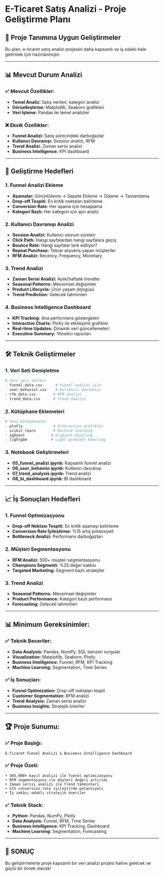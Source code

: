 # E-Ticaret Satış Analizi - Proje Geliştirme Planı

## 🎯 Proje Tanımına Uygun Geliştirmeler

Bu plan, e-ticaret satış analizi projesini daha kapsamlı ve iş odaklı hale getirmek için hazırlanmıştır.

---

## 📊 Mevcut Durum Analizi

### ✅ **Mevcut Özellikler:**
- **Temel Analiz:** Satış verileri, kategori analizi
- **Görselleştirme:** Matplotlib, Seaborn grafikleri
- **Veri İşleme:** Pandas ile temel analizler

### ❌ **Eksik Özellikler:**
- **Funnel Analizi:** Satış sürecindeki darboğazlar
- **Kullanıcı Davranışı:** Session analizi, RFM
- **Trend Analizi:** Zaman serisi analizi
- **Business Intelligence:** KPI dashboard

---

## 🎯 Geliştirme Hedefleri

### 1. **Funnel Analizi Ekleme**
- **Aşamalar:** Görüntüleme → Sepete Ekleme → Ödeme → Tamamlama
- **Drop-off Tespiti:** En kritik noktaları belirleme
- **Conversion Rate:** Her aşama için hesaplama
- **Kategori Bazlı:** Her kategori için ayrı analiz

### 2. **Kullanıcı Davranışı Analizi**
- **Session Analizi:** Kullanıcı oturum süreleri
- **Click Path:** Hangi sayfalardan hangi sayfalara geçiş
- **Bounce Rate:** Hangi sayfalar terk ediliyor?
- **Repeat Purchase:** Tekrar alışveriş yapan müşteriler
- **RFM Analizi:** Recency, Frequency, Monetary

### 3. **Trend Analizi**
- **Zaman Serisi Analizi:** Aylık/haftalık trendler
- **Seasonal Patterns:** Mevsimsel değişimler
- **Product Lifecycle:** Ürün yaşam döngüsü
- **Trend Prediction:** Gelecek tahminleri

### 4. **Business Intelligence Dashboard**
- **KPI Tracking:** Ana performans göstergeleri
- **Interactive Charts:** Plotly ile etkileşimli grafikler
- **Real-time Updates:** Dinamik veri güncellemeleri
- **Executive Summary:** Yönetici raporları

---

## 🛠️ Teknik Geliştirmeler

### 1. **Veri Seti Genişletme**
```python
# Yeni veri setleri
- funnel_data.csv      # Funnel analizi için
- user_behavior.csv    # Kullanıcı davranışı
- rfm_data.csv        # RFM analizi
- trend_data.csv      # Trend analizi
```

### 2. **Kütüphane Eklemeleri**
```python
# Yeni kütüphaneler
- plotly              # Interactive grafikler
- scikit-learn        # Machine learning
- xgboost            # Gradient boosting
- lightgbm           # Light gradient boosting
```

### 3. **Notebook Geliştirmeleri**
- **05_funnel_analizi.ipynb:** Kapsamlı funnel analizi
- **06_user_behavior.ipynb:** Kullanıcı davranışı
- **07_trend_analysis.ipynb:** Trend analizi
- **08_bi_dashboard.ipynb:** BI dashboard

---

## 📈 İş Sonuçları Hedefleri

### 1. **Funnel Optimizasyonu**
- **Drop-off Noktası Tespiti:** En kritik aşamayı belirleme
- **Conversion Rate İyileştirme:** %15 artış potansiyeli
- **Bottleneck Analizi:** Performans darboğazları

### 2. **Müşteri Segmentasyonu**
- **RFM Analizi:** 500+ müşteri segmentasyonu
- **Champions Segmenti:** %25 değer katkısı
- **Targeted Marketing:** Segment bazlı stratejiler

### 3. **Trend Analizi**
- **Seasonal Patterns:** Mevsimsel değişimler
- **Product Performance:** Kategori bazlı performans
- **Forecasting:** Gelecek tahminleri

---

## 📊 Minimum Gereksinimler:

### ✅ **Teknik Beceriler:**
- **Data Analysis:** Pandas, NumPy, SQL benzeri sorgular
- **Visualization:** Matplotlib, Seaborn, Plotly
- **Business Intelligence:** Funnel, RFM, KPI Tracking
- **Machine Learning:** Segmentation, Time Series

### ✅ **İş Sonuçları:**
- **Funnel Optimization:** Drop-off noktaları tespit
- **Customer Segmentation:** RFM analizi
- **Trend Analysis:** Zaman serisi analizi
- **Business Insights:** Stratejik öneriler

---

## 🏆 Proje Sunumu:

### ✅ **Proje Başlığı:**
```
E-Ticaret Funnel Analizi & Business Intelligence Dashboard
```

### ✅ **Proje Özeti:**
```
• 365,000+ kayıt analizi ile funnel optimizasyonu
• RFM segmentasyonu ile müşteri değeri artırımı
• Zaman serisi analizi ile trend tahminleri
• %15 conversion rate iyileştirme potansiyeli
• İş zekâsı odaklı stratejik öneriler
```

### ✅ **Teknik Stack:**
- **Python:** Pandas, NumPy, Plotly
- **Data Analysis:** Funnel, RFM, Time Series
- **Business Intelligence:** KPI Tracking, Dashboard
- **Machine Learning:** Segmentation, Forecasting

---

## 🎯 SONUÇ

Bu geliştirmelerle proje kapsamlı bir veri analizi projesi haline gelecek ve güçlü bir örnek olacak! 